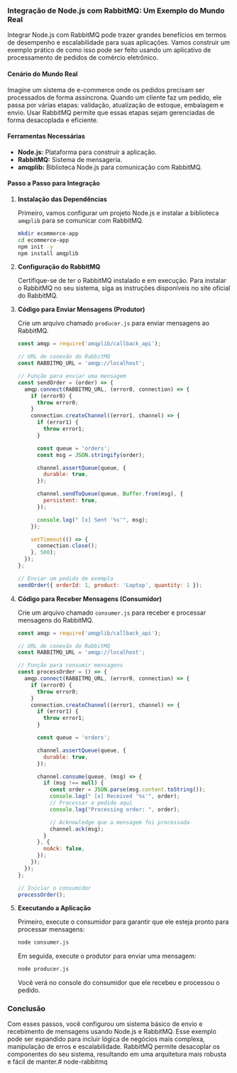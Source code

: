 ### Integração de Node.js com RabbitMQ: Um Exemplo do Mundo Real

Integrar Node.js com RabbitMQ pode trazer grandes benefícios em termos de desempenho e escalabilidade para suas
aplicações. Vamos construir um exemplo prático de como isso pode ser feito usando um aplicativo de processamento de
pedidos de comércio eletrônico.

#### Cenário do Mundo Real

Imagine um sistema de e-commerce onde os pedidos precisam ser processados de forma assíncrona. Quando um cliente faz um
pedido, ele passa por várias etapas: validação, atualização de estoque, embalagem e envio. Usar RabbitMQ permite que
essas etapas sejam gerenciadas de forma desacoplada e eficiente.

#### Ferramentas Necessárias

- **Node.js:** Plataforma para construir a aplicação.
- **RabbitMQ:** Sistema de mensageria.
- **amqplib:** Biblioteca Node.js para comunicação com RabbitMQ.

#### Passo a Passo para Integração

1. **Instalação das Dependências**

   Primeiro, vamos configurar um projeto Node.js e instalar a biblioteca `amqplib` para se comunicar com RabbitMQ.

   ```bash
   mkdir ecommerce-app
   cd ecommerce-app
   npm init -y
   npm install amqplib
   ```

2. **Configuração do RabbitMQ**

   Certifique-se de ter o RabbitMQ instalado e em execução. Para instalar o RabbitMQ no seu sistema, siga as instruções
   disponíveis no site oficial do RabbitMQ.

3. **Código para Enviar Mensagens (Produtor)**

   Crie um arquivo chamado `producer.js` para enviar mensagens ao RabbitMQ.

   ```javascript
   const amqp = require('amqplib/callback_api');

   // URL de conexão do RabbitMQ
   const RABBITMQ_URL = 'amqp://localhost';

   // Função para enviar uma mensagem
   const sendOrder = (order) => {
     amqp.connect(RABBITMQ_URL, (error0, connection) => {
       if (error0) {
         throw error0;
       }
       connection.createChannel((error1, channel) => {
         if (error1) {
           throw error1;
         }

         const queue = 'orders';
         const msg = JSON.stringify(order);

         channel.assertQueue(queue, {
           durable: true,
         });

         channel.sendToQueue(queue, Buffer.from(msg), {
           persistent: true,
         });

         console.log(" [x] Sent '%s'", msg);
       });

       setTimeout(() => {
         connection.close();
       }, 500);
     });
   };

   // Enviar um pedido de exemplo
   sendOrder({ orderId: 1, product: 'Laptop', quantity: 1 });
   ```

4. **Código para Receber Mensagens (Consumidor)**

   Crie um arquivo chamado `consumer.js` para receber e processar mensagens do RabbitMQ.

   ```javascript
   const amqp = require('amqplib/callback_api');

   // URL de conexão do RabbitMQ
   const RABBITMQ_URL = 'amqp://localhost';

   // Função para consumir mensagens
   const processOrder = () => {
     amqp.connect(RABBITMQ_URL, (error0, connection) => {
       if (error0) {
         throw error0;
       }
       connection.createChannel((error1, channel) => {
         if (error1) {
           throw error1;
         }

         const queue = 'orders';

         channel.assertQueue(queue, {
           durable: true,
         });

         channel.consume(queue, (msg) => {
           if (msg !== null) {
             const order = JSON.parse(msg.content.toString());
             console.log(" [x] Received '%s'", order);
             // Processar o pedido aqui
             console.log("Processing order: ", order);

             // Acknowledge que a mensagem foi processada
             channel.ack(msg);
           }
         }, {
           noAck: false,
         });
       });
     });
   };

   // Iniciar o consumidor
   processOrder();
   ```

5. **Executando a Aplicação**

   Primeiro, execute o consumidor para garantir que ele esteja pronto para processar mensagens:

   ```bash
   node consumer.js
   ```

   Em seguida, execute o produtor para enviar uma mensagem:

   ```bash
   node producer.js
   ```

   Você verá no console do consumidor que ele recebeu e processou o pedido.

### Conclusão

Com esses passos, você configurou um sistema básico de envio e recebimento de mensagens usando Node.js e RabbitMQ. Esse
exemplo pode ser expandido para incluir lógica de negócios mais complexa, manipulação de erros e escalabilidade.
RabbitMQ permite desacoplar os componentes do seu sistema, resultando em uma arquitetura mais robusta e fácil de manter.#   n o d e - r a b b i t m q  
 